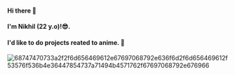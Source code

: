 #### Hi there 👋
#### I'm Nikhil (22 y.o)!😎. 
#### I'd like to do projects reated to anime. 👻







![68747470733a2f2f6d656469612e67697068792e636f6d2f6d656469612f53576f536b4e36447854737a71494b4571762f67697068792e676966](https://user-images.githubusercontent.com/96485614/151500101-b6cb0e2f-3b7d-4df4-8f6f-a6099d4909b3.gif)
